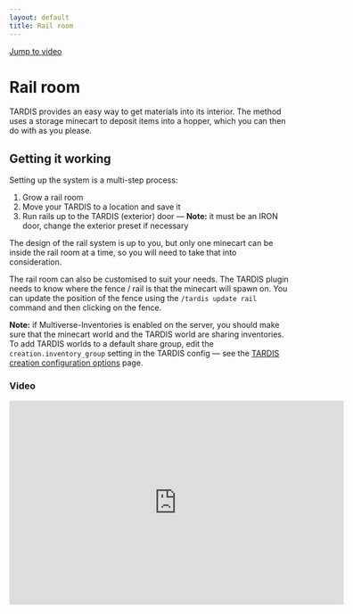 ```yaml
---
layout: default
title: Rail room
---
```


[Jump to video](#video)

# Rail room

TARDIS provides an easy way to get materials into its interior. The method uses a storage minecart to deposit items into a hopper, which you can then do with as you please.

## Getting it working

Setting up the system is a multi-step process:

1. Grow a rail room
2. Move your TARDIS to a location and save it
3. Run rails up to the TARDIS (exterior) door — **Note:** it must be an IRON door, change the exterior preset if necessary

The design of the rail system is up to you, but only one minecart can be inside the rail room at a time, so you will need to take that into consideration.

The rail room can also be customised to suit your needs. The TARDIS plugin needs to know where the fence / rail is that the minecart will spawn on. You can update the position of the fence using the `/tardis update rail` command and then clicking on the fence.

**Note:** if Multiverse-Inventories is enabled on the server, you should make sure that the minecart world and the TARDIS world are sharing inventories. To add TARDIS worlds to a default share group, edit the `creation.inventory_group` setting in the TARDIS config — see the [TARDIS creation configuration options](configuration-creation.html) page.

### Video
<iframe src="https://player.vimeo.com/video/69821554" width="600" height="366" frameborder="0" webkitallowfullscreen mozallowfullscreen allowfullscreen></iframe>